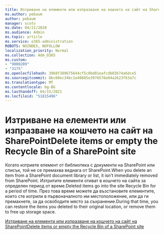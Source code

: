 ```yaml
---
title: Изтриване на елементи или изпразване на кошчето на сайт на SharePoint
ms.author: pebaum
author: pebaum
manager: scotv
ms.date: 04/21/2020
ms.audience: Admin
ms.topic: article
ms.service: o365-administration
ROBOTS: NOINDEX, NOFOLLOW
localization_priority: Normal
ms.collection: Adm_O365
ms.custom:
- "9000209"
- "3175"
ms.openlocfilehash: 3968f389675644cf5c0bd81eafcdb03b74a6dce5
ms.sourcegitcommit: 8bc60ec34bc1e40685e3976576e04a2623f63a7c
ms.translationtype: MT
ms.contentlocale: bg-BG
ms.lasthandoff: 04/15/2021
ms.locfileid: "51815496"
---
```

# <a name="delete-items-or-empty-the-recycle-bin-of-a-sharepoint-site"></a><span data-ttu-id="47b54-102">Изтриване на елементи или изпразване на кошчето на сайт на SharePoint</span><span class="sxs-lookup"><span data-stu-id="47b54-102">Delete items or empty the Recycle Bin of a SharePoint site</span></span> 

<span data-ttu-id="47b54-103">Когато изтриете елемент от библиотека с документи на SharePoint или списък, той не се премахва веднага от SharePoint.</span><span class="sxs-lookup"><span data-stu-id="47b54-103">When you delete an item from a SharePoint document library or list, it isn’t immediately removed from SharePoint.</span></span> <span data-ttu-id="47b54-104">Изтритите елементи отиват в кошчето на сайта за определен период от време.</span><span class="sxs-lookup"><span data-stu-id="47b54-104">Deleted items go into the site Recycle Bin for a period of time.</span></span> <span data-ttu-id="47b54-105">През това време можете да възстановите елементите, които сте изтрили в първоначалното им местоположение, или да ги премахнете, за да освободите място за съхранение.</span><span class="sxs-lookup"><span data-stu-id="47b54-105">During that time, you can restore the items you deleted to their original location, or remove them to free up storage space.</span></span>

[<span data-ttu-id="47b54-106">Изтриване на елементи или изпразване на кошчето на сайт на SharePoint</span><span class="sxs-lookup"><span data-stu-id="47b54-106">Delete items or empty the Recycle Bin of a SharePoint site</span></span>](https://support.office.com/article/2e713599-d13e-40d6-96dc-66f0a366f74e)